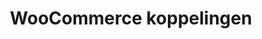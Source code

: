 ---
title: WooCommerce koppelingen
key: woocommerce
image: /images/@stock/Logos/woocommerce-koppelingen.png
link_to: /koppelingen/woocommerce
klass: webshop
layout: koppelingen
referral-url: 

excerpt: Met onze WooCommerce boekhoudkoppelingen is je administratie altijd op orde. Probeer nu! Bespaar veel tijd met een WooCommerce koppeling en andere API koppelingen.
---